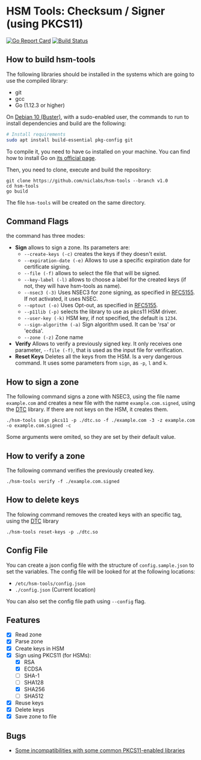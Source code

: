# HSM Tools: Checksum / Signer (using PKCS11)

[![Go Report Card](https://goreportcard.com/badge/github.com/niclabs/hsm-tools)](https://goreportcard.com/report/github.com/niclabs/hsm-tools) [![Build Status](https://travis-ci.org/niclabs/hsm-tools.svg?branch=master)](https://travis-ci.org/niclabs/hsm-tools)


## How to build hsm-tools

The following libraries should be installed in the systems which are going to use the compiled library:

* git
* gcc
* Go (1.12.3 or higher)

On [Debian 10 (Buster)](https://www.debian.org), with a sudo-enabled user, the commands to run to install dependencies and 
build are the following:

```bash
# Install requirements
sudo apt install build-essential pkg-config git
```

To compile it, you need to have `Go` installed on your machine. You can find how to install Go on [its official page](https://golang.org/doc/install).

Then, you need to clone, execute and build the repository: 

```
git clone https://github.com/niclabs/hsm-tools --branch v1.0
cd hsm-tools
go build
```

The file `hsm-tools` will be created on the same directory.

## Command Flags

the command has three modes:
* **Sign** allows to sign a zone. Its parameters are:
    * `--create-keys (-c)` creates the keys if they doesn't exist.
    * `--expiration-date (-e)` Allows to use a specific expiration date for certificate signing.
    * `--file (-f)` allows to select the file that will be signed.
    * `--key-label (-l)` allows to choose a label for the created keys (if not, they will have hsm-tools as name).
    * `--nsec3 (-3)` Uses NSEC3 for zone signing, as specified in [RFC5155](https://tools.ietf.org/html/rfc5155). If not activated, it uses NSEC.
    * `--optout (-o)` Uses Opt-out, as specified in [RFC5155](https://tools.ietf.org/html/rfc5155).
    * `--p11lib (-p)` selects the library to use as pkcs11 HSM driver.
    * `--user-key (-k)` HSM key, if not specified, the default is `1234`.
    * `--sign-algorithm (-a)` Sign algorithm used. It can be 'rsa' or 'ecdsa'.
    * `--zone (-z)` Zone name
* **Verify** Allows to verify a previously signed key. It only receives one parameter, `--file (-f)`, that is used as the input file for verification.
* **Reset Keys** Deletes all the keys from the HSM. Is a very dangerous command. It uses some parameters from `sign`, as `-p`, `l` and `k`.


## How to sign a zone

The following command signs a zone with NSEC3, using the file name `example.com` and creates a new file with the name `example.com.signed`, using the [DTC](https://github.com/niclabs/dtc) library. If there are not keys on the HSM, it creates them.

```
./hsm-tools sign pkcs11 -p ./dtc.so -f ./example.com -3 -z example.com -o example.com.signed -c
```

Some arguments were omited, so they are set by their default value.

## How to verify a zone

The following command verifies the previously created key.

```
./hsm-tools verify -f ./example.com.signed
```

## How to delete keys

The folowing command removes the created keys with an specific tag, using the  [DTC](https://github.com/niclabs/dtc) library

```
./hsm-tools reset-keys -p ./dtc.so
```

## Config File

You can create a json config file with the structure of `config.sample.json` to set the variables.
The config file will be looked for at the following locations:

 * `/etc/hsm-tools/config.json`
 * `./config.json` (Current location)

You can also set the config file path using `--config` flag.

## Features

- [x] Read zone
- [x] Parse zone
- [x] Create keys in HSM
- [x] Sign using PKCS11 (for HSMs):
    - [x] RSA
    - [x] ECDSA
    - [ ] SHA-1
    - [ ] SHA128
    - [x] SHA256
    - [ ] SHA512
- [x] Reuse keys
- [x] Delete keys
- [x] Save zone to file

## Bugs
* [Some incompatibilities with some common PKCS11-enabled libraries](https://github.com/niclabs/hsm-tools/issues/8)
